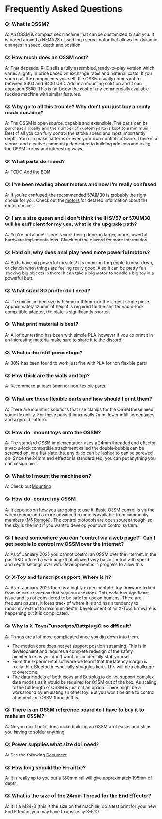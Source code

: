 # Frequently Asked Questions

### Q: What is OSSM?

A: An OSSM is compact sex machine that can be customized to suit you. It is based around a NEMA23 closed loop servo motor that allows for dynamic changes in speed, depth and position.

### Q: How much does an OSSM cost?

A: That depends. R+D sells a fully assembled, ready-to-play version which varies slightly in price based on exchange rates and material costs. If you source all the components yourself, the OSSM usually comes out to between $300 and $400 USD. Add in a mounting solution and it can approach $500. This is far below the cost of any commercially available fucking machine with similar features. 

### Q: Why go to all this trouble?  Why don't you just buy a ready made machine?

A: The OSSM is open source, capable and extensible. The parts can be purchased locally and the number of custom parts is kept to a minimum.  Best of all you can fully control the stroke speed and most importantly depth.  You can make patterns or even your own control software. There is a vibrant and creative community dedicated to building add-ons and using the OSSM in new and interesting ways. 

### Q: What parts do I need?

A: TODO Add the BOM
  
### Q: I've been reading about motors and now I'm really confused
  
A: If you're confused, the recommended 57AIM30 is probably the right choice for you. Check out the [motors](motors/index.md) for detailed information about the motor choices. 
### Q:  I am a size queen and I don't think the IHSV57 or 57AIM30 will be sufficient for my use, what is the upgrade path?

A: You're not alone! There is work being done on larger, more powerful hardware implementations. Check out the discord for more information.
### Q: Hold on, why does anal play need more powerful motors?

A: Butts have big powerful muscles! It's common for people to bear down, or clench when things are feeling really good. Also it can be pretty fun shoving big objects in there! It can take a big motor to handle a big toy in a powerful butt.

### Q: What sized 3D printer do I need?

A: The minimum bed size is 105mm x 105mm for the largest single piece. Approximately 125mm of height is required for the shorter vac-u-lock compatible adapter, the plate is significantly shorter.

### Q: What print material is best?

A: All of our testing has been with simple PLA, however if you do print it in an interesting material make sure to share it to the discord!

### Q: What is the infill percentage?

A: 30% has been found to work just fine with PLA for non flexible parts

### Q: How thick are the walls and top?

A: Recommend at least 3mm for non flexible parts.

### Q: What are these flexible parts and how should I print them?

A: There are mounting solutions that use clamps for the OSSM these need some flexibility.  For these parts thinner walls 2mm, lower infill percentages and a gyroid pattern.

### Q: How do I mount toys onto the OSSM?

A: The standard OSSM implementation uses a 24mm threaded end effector, a vac-u-lock compatible attachment called the double-bubble can be screwed on, or a flat plate that any dildo can be lashed to can be screwed on. Since the 24mm end effector is standardized, you can put anything you can design on it. 

### Q: What to I mount the machine on?  

A: Check out [Mounting](mounting/index.md)
### Q: How do I control my OSSM

A: It depends on how you are going to use it.  Basic OSSM control is via the wired remote and a more advanced remote is available from community members ([M5 Remote](electronics/m5.md)).  The control protocols are open source though, so the sky is the limit if you want to develop your own control system.
### Q: I heard somewhere you can "control via a web page?"  Can I get people to control my OSSM over the internet?

A: As of January 2025 you cannot control an OSSM over the internet.  In the past R&D offered a web page that allowed very basic control with speed and depth settings over wifi. Development is in progress to allow this

### Q: X-Toy and funscript support.  Where is it?  

A: As of January 2025 there is a highly experimental X-toy firmware forked from an earlier version that requires endstops.  This code has significant issue and is not considered to be safe for use on humans. There are frequent pauses, it loses track of where it is and has a tendency to randomly extend to maximum depth. Development of an X-Toys firmware is happening but it is complicated.

### Q: Why is X-Toys/Funscripts/ButtplugIO so difficult?

A: Things are a lot more complicated once you dig down into them.

- The motion core does not yet support position streaming. This is in development and requires a complete redesign of the safety architecture as you don't want to accidentally stab yourself.
- From the experimental software we learnt that the latency margin is really thin, Bluetooth especially struggles here. This will be a challenge to overcome.
- The data models of both xtoys and Buttplug.io do not support complex data models as it would be required for OSSM out of the box. As scaling to the full length of OSSM is just not an option. There might be a workaround by emulating an other toy. But you won't be able to control all aspects of OSSM through this.

### Q: There is an OSSM reference board do I have to buy it to make an OSSM?

A: No you don't but it does make building an OSSM a lot easier and stops you having to solder anything.  

### Q: Power supplies what size do I need?

A: See the following [Document](design/voltage.md)

### Q: How long should the H-rail be?

A: It is really up to you but a 350mm rail will give approximately 195mm of depth.  

### Q: What is the size of the 24mm Thread for the End Effector?

A: It is a M24x3 (this is the size on the machine, do a test print for your new End Effector, you may have to upsize by 3-5%)
